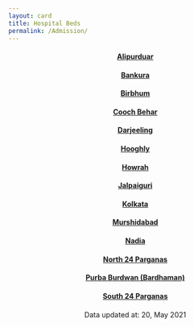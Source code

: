 ```yaml
---
layout: card
title: Hospital Beds
permalink: /Admission/
---
```

<div align="center">
<a href="{{ "/Admission/Alipurduar" | relative_url}}" ><div class="card"><h4><b>Alipurduar</b></h4></div></a>
<a href="{{ "/Admission/Bankura" | relative_url}}" ><div class="card"><h4><b>Bankura</b></h4></div></a>
<a href="{{ "/Admission/Birbhum" | relative_url}}" ><div class="card"><h4><b>Birbhum</b></h4></div></a>
<a href="{{ "/Admission/Cooch-Behar" | relative_url}}" ><div class="card"><h4><b>Cooch Behar</b></h4></div></a>
<a href="{{ "/Admission/Darjeeling" | relative_url}}" ><div class="card"><h4><b>Darjeeling</b></h4></div></a>
<a href="{{ "/Admission/Hooghly" | relative_url}}" ><div class="card"><h4><b>Hooghly</b></h4></div></a>
<a href="{{ "/Admission/Howrah" | relative_url}}" ><div class="card"><h4><b>Howrah</b></h4></div></a>
<a href="{{ "/Admission/Jalpaiguri" | relative_url}}" ><div class="card"><h4><b>Jalpaiguri</b></h4></div></a>
<a href="{{ "/Admission/Kolkata" | relative_url}}" ><div class="card"><h4><b>Kolkata</b></h4></div></a>
<a href="{{ "/Admission/Murshidabad" | relative_url}}" ><div class="card"><h4><b>Murshidabad</b></h4></div></a>
<a href="{{ "/Admission/Nadia" | relative_url}}" ><div class="card"><h4><b>Nadia</b></h4></div></a>
<a href="{{ "/Admission/North-24-Parganas" | relative_url}}" ><div class="card"><h4><b>North 24 Parganas</b></h4></div></a>
<a href="{{ "/Admission/Purba-Burdwan-Bardhaman" | relative_url}}" ><div class="card"><h4><b>Purba Burdwan (Bardhaman)</b></h4></div></a>
<a href="{{ "/Admission/South-24-Parganas" | relative_url}}" ><div class="card"><h4><b>South 24 Parganas</b></h4></div></a>
<div style="margin-top: 20px; text-align: left; border: none;">

</div>
<div class="text_foot"> Data updated at: 20, May 2021 </div></div>